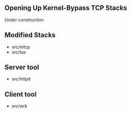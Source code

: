 ## Opening Up Kernel-Bypass TCP Stacks

*Under construction*

## Modified Stacks
- src/mtcp
- src/tas

## Server tool
- src/httpd

## Client tool
- src/wrk
